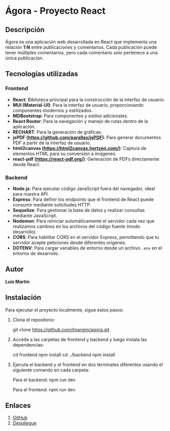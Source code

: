 # Ágora - Proyecto React

## Descripción

Ágora es una aplicación web desarrollada en React que implementa una relación **1:N** entre publicaciones y comentarios. Cada publicación puede tener múltiples comentarios, pero cada comentario solo pertenece a una única publicación.

## Tecnologías utilizadas

### Frontend

- **React**: Biblioteca principal para la construcción de la interfaz de usuario.
- **MUI (Material-UI)**: Para la interfaz de usuario, proporcionando componentes modernos y estilizados.
- **MDBootstrap**: Para componentes y estilos adicionales.
- **React Router**: Para la navegación y manejo de rutas dentro de la aplicación.
- **RECHART**: Para la generación de gráficas.
- **jsPDF (https://github.com/parallax/jsPDF)**: Para generar documentos PDF a partir de la interfaz de usuario.
- **html2canvas (https://html2canvas.hertzen.com/)**: Captura de elementos HTML para su conversión a imágenes.
- **react-pdf (https://react-pdf.org/)**: Generación de PDFs directamente desde React.

### Backend

- **Node.js**: Para ejecutar código JavaScript fuera del navegador, ideal para nuestra API.
- **Express**: Para definir los endpoints que el frontend de React puede consumir mediante solicitudes HTTP.
- **Sequelize**: Para gestionar la base de datos y realizar consultas mediante JavaScript.
- **Nodemon**: Para reiniciar automáticamente el servidor cada vez que realizamos cambios en los archivos del código fuente (modo desarrollo).
- **CORS**: Para habilitar CORS en el servidor Express, permitiendo que tu servidor acepte peticiones desde diferentes orígenes.
- **DOTENV**: Para cargar variables de entorno desde un archivo `.env` en el entorno de desarrollo.

## Autor

**Luis Martín**

## Instalación

Para ejecutar el proyecto localmente, sigue estos pasos:

1. Clona el repositorio:

   git clone https://github.com/lmargim/agora.git
   
2. Accede a las carpetas de frontend y backend y luego instala las dependencias:

   cd frontend
   npm install
   cd ../backend
   npm install
   
3. Ejecuta el backend y el frontend en dos terminales diferentes usando el siguiente comando en cada carpeta:

     Para el backend:
      npm run dev
      
     Para el frontend:
      npm run dev

## Enlaces

1. [GitHub](https://github.com/lmargim/ProyectoReact)
2. [Despliegue](agora-production-f57b.up.railway.app)
